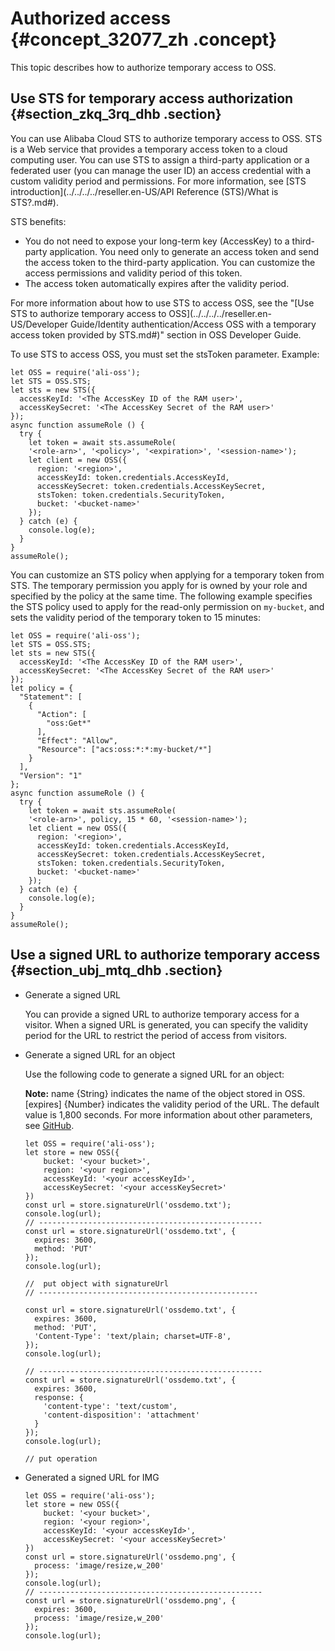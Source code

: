# Authorized access {#concept_32077_zh .concept}

This topic describes how to authorize temporary access to OSS.

## Use STS for temporary access authorization {#section_zkq_3rq_dhb .section}

You can use Alibaba Cloud STS to authorize temporary access to OSS. STS is a Web service that provides a temporary access token to a cloud computing user. You can use STS to assign a third-party application or a federated user \(you can manage the user ID\) an access credential with a custom validity period and permissions. For more information, see [STS introduction](../../../../reseller.en-US/API Reference (STS)/What is STS?.md#).

STS benefits:

-   You do not need to expose your long-term key \(AccessKey\) to a third-party application. You need only to generate an access token and send the access token to the third-party application. You can customize the access permissions and validity period of this token.
-   The access token automatically expires after the validity period.

For more information about how to use STS to access OSS, see the "[Use STS to authorize temporary access to OSS](../../../../reseller.en-US/Developer Guide/Identity authentication/Access OSS with a temporary access token provided by STS.md#)" section in OSS Developer Guide.

To use STS to access OSS, you must set the stsToken parameter. Example:

``` {#codeblock_o17_vrf_mzr}
let OSS = require('ali-oss');
let STS = OSS.STS;
let sts = new STS({
  accessKeyId: '<The AccessKey ID of the RAM user>',
  accessKeySecret: '<The AccessKey Secret of the RAM user>'
});
async function assumeRole () {
  try {
    let token = await sts.assumeRole(
    '<role-arn>', '<policy>', '<expiration>', '<session-name>');
    let client = new OSS({
      region: '<region>',
      accessKeyId: token.credentials.AccessKeyId,
      accessKeySecret: token.credentials.AccessKeySecret,
      stsToken: token.credentials.SecurityToken,
      bucket: '<bucket-name>'
    });
  } catch (e) {
    console.log(e);
  }
}
assumeRole();
```

You can customize an STS policy when applying for a temporary token from STS. The temporary permission you apply for is owned by your role and specified by the policy at the same time. The following example specifies the STS policy used to apply for the read-only permission on `my-bucket`, and sets the validity period of the temporary token to 15 minutes:

``` {#codeblock_an9_4d5_erh}
let OSS = require('ali-oss');
let STS = OSS.STS;
let sts = new STS({
  accessKeyId: '<The AccessKey ID of the RAM user>',
  accessKeySecret: '<The AccessKey Secret of the RAM user>'
});
let policy = {
  "Statement": [
    {
      "Action": [
        "oss:Get*"
      ],
      "Effect": "Allow",
      "Resource": ["acs:oss:*:*:my-bucket/*"]
    }
  ],
  "Version": "1"
};
async function assumeRole () {
  try {
    let token = await sts.assumeRole(
    '<role-arn>', policy, 15 * 60, '<session-name>');
    let client = new OSS({
      region: '<region>',
      accessKeyId: token.credentials.AccessKeyId,
      accessKeySecret: token.credentials.AccessKeySecret,
      stsToken: token.credentials.SecurityToken,
      bucket: '<bucket-name>'
    });
  } catch (e) {
    console.log(e);
  }
}
assumeRole();
```

## Use a signed URL to authorize temporary access {#section_ubj_mtq_dhb .section}

-   Generate a signed URL

    You can provide a signed URL to authorize temporary access for a visitor. When a signed URL is generated, you can specify the validity period for the URL to restrict the period of access from visitors.

-   Generate a signed URL for an object

    Use the following code to generate a signed URL for an object:

    **Note:** name \{String\} indicates the name of the object stored in OSS. \[expires\] \{Number\} indicates the validity period of the URL. The default value is 1,800 seconds. For more information about other parameters, see [GitHub](https://github.com/ali-sdk/ali-oss#signatureurlname-options).

    ``` {#codeblock_yg6_uqh_70i}
    let OSS = require('ali-oss');
    let store = new OSS({
        bucket: '<your bucket>',
        region: '<your region>',
        accessKeyId: '<your accessKeyId>',
        accessKeySecret: '<your accessKeySecret>'
    })
    const url = store.signatureUrl('ossdemo.txt');
    console.log(url);
    // --------------------------------------------------
    const url = store.signatureUrl('ossdemo.txt', {
      expires: 3600,
      method: 'PUT'
    });
    console.log(url);
    
    //  put object with signatureUrl
    // -------------------------------------------------
    
    const url = store.signatureUrl('ossdemo.txt', {
      expires: 3600,
      method: 'PUT',
      'Content-Type': 'text/plain; charset=UTF-8',
    });
    console.log(url);
    
    // --------------------------------------------------
    const url = store.signatureUrl('ossdemo.txt', {
      expires: 3600,
      response: {
        'content-type': 'text/custom',
        'content-disposition': 'attachment'
      }
    });
    console.log(url);
    
    // put operation
    ```

-   Generated a signed URL for IMG

    ``` {#codeblock_70b_sp4_5fd}
    let OSS = require('ali-oss');
    let store = new OSS({
        bucket: '<your bucket>',
        region: '<your region>',
        accessKeyId: '<your accessKeyId>',
        accessKeySecret: '<your accessKeySecret>'
    })
    const url = store.signatureUrl('ossdemo.png', {
      process: 'image/resize,w_200'
    });
    console.log(url);
    // --------------------------------------------------
    const url = store.signatureUrl('ossdemo.png', {
      expires: 3600,
      process: 'image/resize,w_200'
    });
    console.log(url);
    ```


